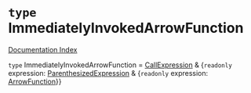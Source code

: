 # `type` ImmediatelyInvokedArrowFunction

[Documentation Index](../README.md)

`type` ImmediatelyInvokedArrowFunction = [CallExpression](../private.interface.CallExpression/README.md) \& \{`readonly` expression: [ParenthesizedExpression](../private.interface.ParenthesizedExpression/README.md) \& \{`readonly` expression: [ArrowFunction](../private.interface.ArrowFunction/README.md)}}